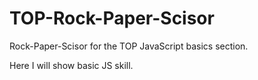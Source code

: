 # TOP-Rock-Paper-Scisor
Rock-Paper-Scisor for the TOP JavaScript basics section.

Here I will show basic JS skill.
